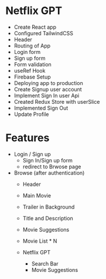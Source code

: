 # Netflix GPT

- Create React app
- Configured TailwindCSS
- Header
- Routing of App
- Login form
- Sign up form
- Form validation
- useRef Hook
- Firebase Setup
- Deploying app to production
- Create Signup user account
- Implement Sign In user Api
- Created Redux Store with userSlice
- Implemented Sign Out
- Update Profile 

# Features
- Login / Sign up
  - Sign In/Sign up form
  - redirect to Brwose page
- Browse (after authentication)
  - Header
  - Main Movie
  - Trailer in Background
  - Title and Description
  - Movie Suggestions
  - Movie List * N

  - Netflix GPT
    - Search Bar
    - Movie Suggestions